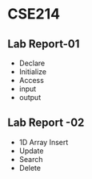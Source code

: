 # CSE214

## Lab Report-01
* Declare
* Initialize
* Access
* input
* output

## Lab Report -02
* 1D Array Insert
* Update
* Search
* Delete
